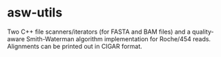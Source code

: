 asw-utils
=========

Two C++ file scanners/iterators (for FASTA and BAM files) and a quality-aware Smith-Waterman algorithm implementation for Roche/454 reads. Alignments can be printed out in CIGAR format.
